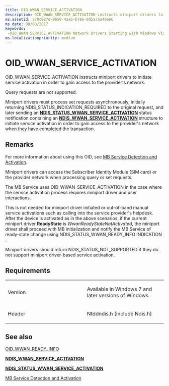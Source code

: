 ```yaml
---
title: OID_WWAN_SERVICE_ACTIVATION
description: OID_WWAN_SERVICE_ACTIVATION instructs miniport drivers to initiate service activation in order to gain access to the provider's network.
ms.assetid: a70c087d-0650-4aab-b78e-0d5a7aa49eb6
ms.date: 08/08/2017
keywords: 
 -OID_WWAN_SERVICE_ACTIVATION Network Drivers Starting with Windows Vista
ms.localizationpriority: medium
---
```


# OID\_WWAN\_SERVICE\_ACTIVATION


OID\_WWAN\_SERVICE\_ACTIVATION instructs miniport drivers to initiate service activation in order to gain access to the provider's network.

Query requests are not supported.

Miniport drivers must process set requests asynchronously, initially returning NDIS\_STATUS\_INDICATION\_REQUIRED to the original request, and later sending an [**NDIS\_STATUS\_WWAN\_SERVICE\_ACTIVATION**](ndis-status-wwan-service-activation.md) status notification containing an [**NDIS\_WWAN\_SERVICE\_ACTIVATION**](https://docs.microsoft.com/windows-hardware/drivers/ddi/content/ndiswwan/ns-ndiswwan-_ndis_wwan_service_activation) structure to initiate service activation in order to gain access to the provider's network when they have completed the transaction.

Remarks
-------

For more information about using this OID, see [MB Service Detection and Activation](https://docs.microsoft.com/windows-hardware/drivers/network/mb-service-detection-and-activation).

Miniport drivers can access the Subscriber Identity Module (SIM card) or the provider network when processing query or set requests.

The MB Service uses OID\_WWAN\_SERVICE\_ACTIVATION in the case where the service activation process requires miniport driver and user interactions.

This is not needed for miniport driver initiated or out-of-band manual service activations such as calling into the service provider's helpdesk. After the device is activated as in the above scenarios, if the current miniport driver **ReadyState** is *WwanReadyStateNotActivated*, the miniport driver shall proceed with MB initialization and notify the MB Service of ready-state change using NDIS\_STATUS\_WWAN\_READY\_INFO INDICATION .

Miniport drivers should return NDIS\_STATUS\_NOT\_SUPPORTED if they do not support miniport driver-based service activation.

Requirements
------------

<table>
<colgroup>
<col width="50%" />
<col width="50%" />
</colgroup>
<tbody>
<tr class="odd">
<td><p>Version</p></td>
<td><p>Available in Windows 7 and later versions of Windows.</p></td>
</tr>
<tr class="even">
<td><p>Header</p></td>
<td>Ntddndis.h (include Ndis.h)</td>
</tr>
</tbody>
</table>

## See also


[OID\_WWAN\_READY\_INFO](oid-wwan-ready-info.md)

[**NDIS\_WWAN\_SERVICE\_ACTIVATION**](https://docs.microsoft.com/windows-hardware/drivers/ddi/content/ndiswwan/ns-ndiswwan-_ndis_wwan_service_activation)

[**NDIS\_STATUS\_WWAN\_SERVICE\_ACTIVATION**](ndis-status-wwan-service-activation.md)

[MB Service Detection and Activation](https://docs.microsoft.com/windows-hardware/drivers/network/mb-service-detection-and-activation)

 

 




